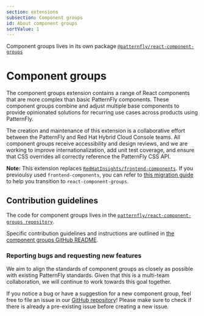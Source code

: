 ```yaml
---
section: extensions
subsection: Component groups
id: About component groups
sortValue: 1
--- 
```


Component groups lives in its own package [`@patternfly/react-component-groups`](https://www.npmjs.com/package/@patternfly/react-component-groups) 

# Component groups

The component groups extension contains a range of React components that are more complex than basic PatternFly components. These component groups combine and adjust multiple base components to provide opinionated solutions for recurring use cases across products using PatternFly. 

The creation and maintenance of this extension is a collaborative effort between the PatternFly and Red Hat Hybrid Cloud Console teams. All component groups receive accessibility and design reviews, and we are working to improve internationalization, add unit test coverage, and ensure that CSS overrides all correctly reference the PatternFly CSS API.

**Note:** This extension replaces [`RedHatInsights/frontend-components`](https://github.com/RedHatInsights/frontend-components). If you previoulsy used `frontend-components`, you can refer to [this migration guide](https://github.com/patternfly/react-component-groups/blob/main/migration.md) to help you transition to `react-component-groups`.

## Contribution guidelines

The code for component groups lives in the [`patternfly/react-component-groups repository`](https://github.com/patternfly/react-component-groups).

Specific contribution guidelines and instructions are outlined in [the component groups GitHub README](https://github.com/patternfly/react-component-groups#readme).

### Reporting bugs and requesting new features

We aim to align the standards of component groups as closely as possible with existing PatternFly standards. Given that this is a multi-team collaboration, we will continue to work towards this goal together.

If you notice a bug or have a suggestion for a new component group, feel free to file an issue in our [GitHub repository](https://github.com/patternfly/react-component-groups/issues)! Please make sure to check if there is already a pre-existing issue before creating a new issue. 
